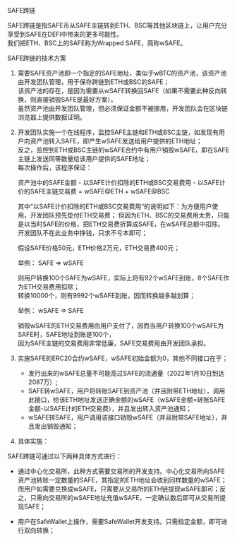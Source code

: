 SAFE跨链  

SAFE跨链是指SAFE币从SAFE主链转到ETH、BSC等其他区块链上，让用户充分享受到SAFE在DEFI中带来的更多可能性。   
我们把ETH、BSC上的SAFE称为Wrapped SAFE，简称wSAFE。   

SAFE跨链的技术方案    

1. 需要SAFE资产池即一个指定的SAFE地址，类似于wBTC的资产池，该资产池由开发团队管理，用于保存跨链到ETH或BSC的SAFE；  
   该资产池的存在，是因为需要从wSAFE转换回SAFE（如果不需要此种反向转换，则直接销毁SAFE是最好方案）。  
   虽然资产池由开发团队管理，但必须保证金额不被挪用，开发团队会在区块链浏览器上提供数据证明。  
   
2. 开发团队实施一个在线程序，监控SAFE主链和ETH或BSC主链，如发现有用户向资产池转入SAFE，即产生wSAFE发送给用户提供的ETH地址；  
   反之，监控到ETH或BSC主链的wSAFE合约中有用户销毁wSAFE，即在SAFE主链上发送同等数量给该用户提供的SAFE地址；  
   每次操作后，该程序保证：
   
      资产池中的SAFE金额 - 以SAFE计价扣除的ETH或BSC交易费用 - 以SAFE计价的SAFE主链交易费 = wSAFE@ETH + wSAFE@BSC   
      
   其中“以SAFE计价扣除的ETH或BSC交易费用“的说明如下：为方便用户使用，开发团队预先垫付ETH交易费；
   但因为ETH、BSC的交易费用太贵，只能是以当时SAFE的价格，把ETH交易费折算成SAFE，在wSAFE总额中扣除。开发团队不在此业务中挣钱，只求不亏本即可；
   
   假设SAFE价格50元，ETH价格2万元，ETH交易费400元；  
   
   举例： SAFE => wSAFE
 
   则用户转换100个SAFE为wSAFE，实际上将有92个wSAFE到账，8个SAFE作为ETH交易费用扣除；   
   转换10000个，则有9992个wSAFE到账，因而转换越多越划算；
   
   举例： wSAFE => SAFE  
   
   销毁wSAFE的ETH交易费用由用户支付了，因而当用户转换100个wSAFE为SAFE时，SAFE地址到账是100个，  
   因为SAFE主链的交易费用非常低廉，SAFE交易费用由开发团队承担。
   
   
3. 实施SAFE的ERC20合约wSAFE，wSAFE初始金额为0，其他不同接口在于；  
   - 发行出来的wSAFE总量不可能高过SAFE的流通量（2022年1月10日到达2087万）;
   - SAFE转wSAFE，用户将转账SAFE到资产池（并且附带ETH地址），调用此接口，给该ETH地址发送正确金额的wSAFE（wSAFE金额=转账SAFE金额-以SAFE计的ETH交易费），并且发出转入资产池通知；
   - wSAFE转SAFE，用户调用该接口销毁wSAFE（并且附带SAFE地址），并且发出销毁通知；


4. 具体实施：  

  SAFE跨链可通过以下两种具体方式进行：  

   - 通过中心化交易所，此种方式需要交易所的开发支持。中心化交易所向SAFE资产池转账一定数量的SAFE，其指定的ETH地址会收到同样数量的wSAFE；  
     而用户如需要兑换成wSAFE，只需要从交易所的ETH链提现wSAFE即可；反之，只需向交易所的wSAFE地址充值wSAFE，一定确认数后即可从交易所提现SAFE；  
  
   - 用户在SafeWallet上操作，需要SafeWallet开发支持。只需指定金额，即可进行双向转换；
